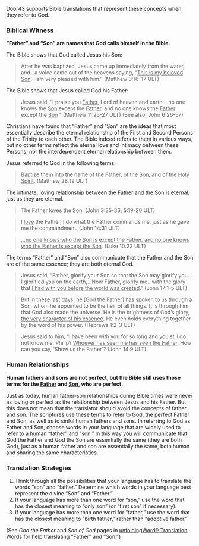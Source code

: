 
Door43 supports Bible translations that represent these concepts when they refer to God.

### Biblical Witness

**”Father” and “Son” are names that God calls himself in the Bible.**

The Bible shows that God called Jesus his Son:

> After he was baptized, Jesus came up immediately from the water, and…a voice came out of the heavens saying, “<u>This is my beloved Son</u>. I am very pleased with him.” (Matthew 3:16-17 ULT)

The Bible shows that Jesus called God his Father:

> Jesus said, “I praise you <u>Father</u>, Lord of heaven and earth,…no one knows the <u>Son</u> except the <u>Father</u>, and no one knows the <u>Father</u> except the <u>Son</u> “ (Matthew 11:25-27 ULT) (See also: John 6:26-57)

Christians have found that “Father” and “Son” are the ideas that most essentially describe the eternal relationship of the First and Second Persons of the Trinity to each other. The Bible indeed refers to them in various ways, but no other terms reflect the eternal love and intimacy between these Persons, nor the interdependent eternal relationship between them.

Jesus referred to God in the following terms:

> Baptize them into <u>the name of the Father, of the Son, and of the Holy Spirit</u>. (Matthew 28:19 ULT)

The intimate, loving relationship between the Father and the Son is eternal, just as they are eternal.

> The Father <u>loves</u> the Son. (John 3:35-36; 5:19-20 ULT)

> I <u>love</u> the Father, I do what the Father commands me, just as he gave me the commandment. (John 14:31 ULT) 

> <u>…no one knows who the Son is except the Father, and no one knows who the Father is except the Son</u>. (Luke 10:22 ULT) 

The terms “Father” and “Son” also communicate that the Father and the Son are of the same essence; they are both eternal God.

> Jesus said, “Father, glorify your Son so that the Son may glorify you…I glorified you on the earth,…Now Father, glorify me…with the glory that <u>I had with you before the world was created</u>.” (John 17:1-5 ULT)

> But in these last days, he [God the Father] has spoken to us through a Son, whom he appointed to be the heir of all things. It is through him that God also made the universe. He is the brightness of God’s glory, <u>the very character of his essence</u>. He even holds everything together by the word of his power. (Hebrews 1:2-3 ULT) 

> Jesus said to him, “I have been with you for so long and you still do not know me, Philip? <u>Whoever has seen me has seen the Father</u>. How can you say, ‘Show us the Father’? (John 14:9 ULT)

### Human Relationships

**Human fathers and sons are not perfect, but the Bible still uses those terms for the <u>Father</u> and <u>Son</u>, who are perfect.**

Just as today, human father-son relationships during Bible times were never as loving or perfect as the relationship between Jesus and his Father. But this does not mean that the translator should avoid the concepts of father and son. The scriptures use these terms to refer to God, the perfect Father and Son, as well as to sinful human fathers and sons. In referring to God as Father and Son, choose words in your language that are widely used to refer to a human “father” and “son.” In this way you will communicate that God the Father and God the Son are essentially the same (they are both God), just as a human father and son are essentially the same, both human and sharing the same characteristics.

### Translation Strategies

1. Think through all the possibilities that your language has to translate the words “son” and “father.” Determine which words in your language best represent the divine “Son” and “Father.”
1. If your language has more than one word for “son,” use the word that has the closest meaning to “only son” (or “first son” if necessary).
1. If your language has more than one word for “father,” use the word that has the closest meaning to “birth father,” rather than “adoptive father.”

(See *God the Father* and *Son of God* pages in [unfoldingWord® Translation Words](http://ufw.io/tw/) for help translating “Father” and “Son.”)
